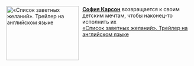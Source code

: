<!--2025-03-04 11:00:08-->
<div class="yb">
  <div class="rss smaller1 kino_kino"><a href="https://www.kino-teatr.ru/video/46651/" title="«Список заветных желаний». Трейлер на английском языке"><img src="https://www.kino-teatr.ru/video/1/5/46651/poster.jpg" width="196" height="147" align="left" hspace="5" style="margin: 0px 10px 0px 5px" alt="«Список заветных желаний». Трейлер на английском языке"/></a><a href=https://www.kino-teatr.ru/kino/acter/w/hollywood/534614/works/ target=_blank><strong>София Карсон</strong></a> возвращается к своим детским мечтам, чтобы наконец-то исполнить их <br><a class="light" href="https://www.kino-teatr.ru/video/46651/">«Список заветных желаний». Трейлер на английском языке</a></div>
</div>
